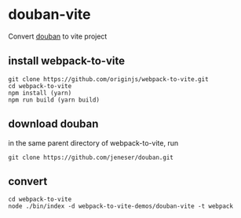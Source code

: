 # douban-vite
Convert [douban](https://github.com/jeneser/douban) to vite project
## install webpack-to-vite

```
git clone https://github.com/originjs/webpack-to-vite.git
cd webpack-to-vite
npm install (yarn)
npm run build (yarn build)
```

## download douban
in the same parent directory of webpack-to-vite, run

```
git clone https://github.com/jeneser/douban.git
```

## convert

```
cd webpack-to-vite
node ./bin/index -d webpack-to-vite-demos/douban-vite -t webpack
```
